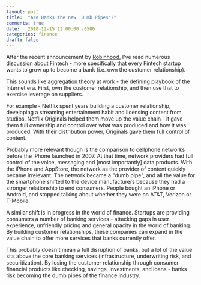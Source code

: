 ```yaml
---
layout: post
title:  "Are Banks the new 'Dumb Pipes'?"
comments: true
date:   2018-12-15 12:00:00 -0500
categories: finance
draft: false
---
```


After the recent announcement by [Robinhood](https://www.producthunt.com/posts/robinhood-checking-savings), I've read numerous [discussion](https://mobile.twitter.com/backus/status/1073636671227256832) about Fintech - more specifically that every Fintech startup wants to grow up to become a bank (i.e. own the customer relationship).

This sounds like [aggregation theory](https://stratechery.com/2015/aggregation-theory/) at work - the defining playbook of the Internet era. First, own the customer relationship, and then use that to exercise leverage on suppliers. 

For example - Netflix spent years building a customer relationship, developing a streaming entertainment habit and licensing content from studios. Netflix Originals helped them move up the value chain - it gave them full ownership and control over what was produced and how it was produced. With their distribution power, Originals gave them full control of content.

Probably more relevant though is the comparison to cellphone networks before the iPhone launched in 2007. At that time, network providers had full control of the voice, messaging and [most importantly] data products. With the iPhone and AppStore, the network as the provider of content quickly became irrelevant. The network became a "dumb pipe", and all the value for the smartphone shifted to the device manufacturers because they had a stronger relationship to end consumers. People bought an iPhone or Android, and stopped talking about whether they were on AT&T, Verizon or T-Mobile.

A similar shift is in progress in the world of finance. Startups are providing consumers a number of banking services - attacking gaps in user experience, unfriendly pricing and general opacity in the world of banking. By building customer relationships, these companies can expand in the value chain to offer more services that banks currently offer.

This probably doesn't mean a full disruption of banks, but a lot of the value sits above the core banking services (infrastructure, underwriting risk, and securitization). By losing the customer relationship through consumer financial products like checking, savings, investments, and loans - banks risk becoming the dumb pipes of the finance industry.